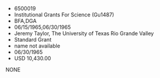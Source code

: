 * 6500019
* Institutional Grants For Science (Gu1487)
* BFA,DGA
* 06/15/1965,06/30/1965
* Jeremy Taylor, The University of Texas Rio Grande Valley
* Standard Grant
*   name not available
* 06/30/1965
* USD 10,430.00

NONE